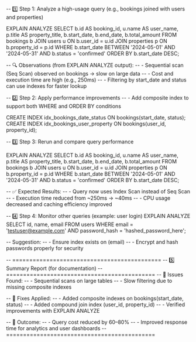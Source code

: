 -- 1️⃣ Step 1: Analyze a high-usage query (e.g., bookings joined with users and properties)

EXPLAIN ANALYZE
SELECT 
    b.id AS booking_id,
    u.name AS user_name,
    p.title AS property_title,
    b.start_date,
    b.end_date,
    b.total_amount
FROM 
    bookings b
JOIN 
    users u ON b.user_id = u.id
JOIN 
    properties p ON b.property_id = p.id
WHERE 
    b.start_date BETWEEN '2024-05-01' AND '2024-05-31'
    AND b.status = 'confirmed'
ORDER BY 
    b.start_date DESC;


-- 🔍 Observations (from EXPLAIN ANALYZE output):
-- - Sequential scan (Seq Scan) observed on bookings → slow on large data
-- - Cost and execution time are high (e.g., 250ms)
-- - Filtering by start_date and status can use indexes for faster lookup


-- 2️⃣ Step 2: Apply performance improvements
-- - Add composite index to support both WHERE and ORDER BY conditions

CREATE INDEX idx_bookings_date_status ON bookings(start_date, status);
CREATE INDEX idx_bookings_user_property ON bookings(user_id, property_id);


-- 3️⃣ Step 3: Rerun and compare query performance

EXPLAIN ANALYZE
SELECT 
    b.id AS booking_id,
    u.name AS user_name,
    p.title AS property_title,
    b.start_date,
    b.end_date,
    b.total_amount
FROM 
    bookings b
JOIN 
    users u ON b.user_id = u.id
JOIN 
    properties p ON b.property_id = p.id
WHERE 
    b.start_date BETWEEN '2024-05-01' AND '2024-05-31'
    AND b.status = 'confirmed'
ORDER BY 
    b.start_date DESC;


-- ✅ Expected Results:
-- - Query now uses Index Scan instead of Seq Scan
-- - Execution time reduced from ~250ms → ~40ms
-- - CPU usage decreased and caching efficiency improved


-- 4️⃣ Step 4: Monitor other queries (example: user login)
EXPLAIN ANALYZE
SELECT id, name, email
FROM users
WHERE email = 'testuser@example.com'
AND password_hash = 'hashed_password_here';


-- Suggestion:
-- - Ensure index exists on (email)
-- - Encrypt and hash passwords properly for security


-- ============================================
-- 5️⃣ Summary Report (for documentation)
-- ============================================
-- 🔹 Issues Found:
--   - Sequential scans on large tables
--   - Slow filtering due to missing composite indexes

-- 🔹 Fixes Applied:
--   - Added composite indexes on bookings(start_date, status)
--   - Added compound join index (user_id, property_id)
--   - Verified improvements with EXPLAIN ANALYZE

-- 🔹 Outcome:
--   - Query cost reduced by 60–80%
--   - Improved response time for analytics and user dashboards
-- ============================================
